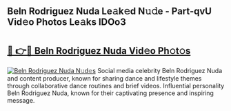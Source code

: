 ## Beln Rodriguez Nuda Le𝚊k𝚎d N𝚞𝚍e - Part-qvU Vid𝚎o Photos Le𝚊ks lDOo3

# <h2><a href="http://fbfcgh.evod.top/?m=Beln+Rodriguez+Nuda">🔗 👉🔴 Beln Rodriguez Nuda Vid𝚎o Ph𝚘t𝚘s</a></h2>

[![Beln Rodriguez Nuda N𝚞d𝚎s](https://i.imgur.com/8V9OHl7.gif)](http://fbfcgh.evod.top/?m=Beln+Rodriguez+Nuda)
Social media celebrity Beln Rodriguez Nuda and content producer, known for sharing dance and lifestyle themes through collaborative dance routines and brief videos. Influential personality Beln Rodriguez Nuda, known for their captivating presence and inspiring message. 
